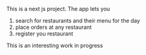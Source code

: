 This is a next js project. The app lets you
1) search for restaurants and their menu for the day
2) place orders at any restaurant
3) register you restaurant

This is an interesting work in progress
